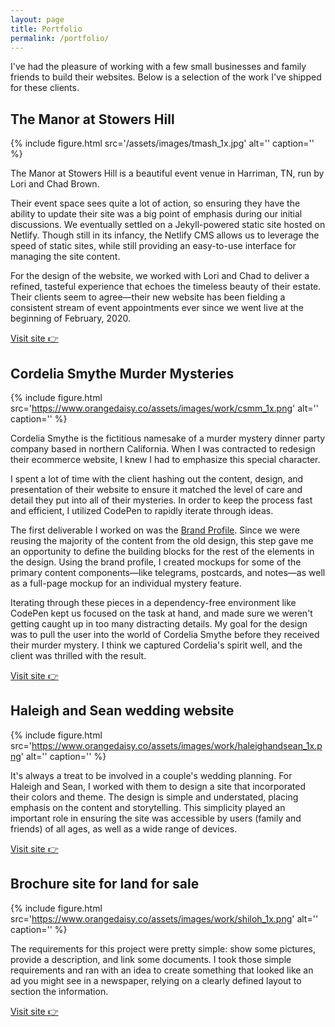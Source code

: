 ```yaml
---
layout: page
title: Portfolio
permalink: /portfolio/
---
```


I've had the pleasure of working with a few small businesses and family friends
to build their websites. Below is a selection of the work I've shipped for these
clients.

## The Manor at Stowers Hill

{% include figure.html src='/assets/images/tmash_1x.jpg' alt='' caption='' %}

The Manor at Stowers Hill is a beautiful event venue in Harriman, TN, run by
Lori and Chad Brown.

Their event space sees quite a lot of action, so ensuring
they have the ability to update their site was a big point of emphasis during
our initial discussions. We eventually settled on a Jekyll-powered static site
hosted on Netlify. Though still in its infancy, the Netlify CMS allows us to
leverage the speed of static sites, while still providing an easy-to-use
interface for managing the site content.

For the design of the website, we worked with Lori and Chad to deliver a
refined, tasteful experience that echoes the timeless beauty of their estate.
Their clients seem to agree&mdash;their new website has been fielding a
consistent stream of event appointments ever since we went live at the beginning
of February, 2020.

[Visit site 👉](http://www.themanoratstowershill.com/)

## Cordelia Smythe Murder Mysteries

{% include figure.html
src='https://www.orangedaisy.co/assets/images/work/csmm_1x.png' alt=''
caption='' %}

Cordelia Smythe is the fictitious namesake of a murder mystery dinner party
company based in northern California. When I was contracted to redesign their
ecommerce website, I knew I had to emphasize this special character.

I spent a lot of time with the client hashing out the content, design, and
presentation of their website to ensure it matched the level of care and detail
they put into all of their mysteries. In order to keep the process fast and
efficient, I utilized CodePen to rapidly iterate through ideas.

The first deliverable I worked on was the [Brand
Profile](https://codepen.io/bobbyshowalter/full/25790e277f284af192a958fba1a295e9/).
Since we were reusing the majority of the content from the old design, this step
gave me an opportunity to define the building blocks for the rest of the
elements in the design. Using the brand profile, I created mockups for some of
the primary content components&mdash;like telegrams, postcards, and
notes&mdash;as well as a full-page mockup for an individual mystery feature.

Iterating through these pieces in a dependency-free environment like CodePen
kept us focused on the task at hand, and made sure we weren't getting caught up
in too many distracting details. My goal for the design was to pull the user
into the world of Cordelia Smythe before they received their murder mystery. I
think we captured Cordelia's spirit well, and the client was thrilled with the
result.

[Visit site 👉](http://cordeliasmythemysteries.com/)

## Haleigh and Sean wedding website

{% include figure.html
src='https://www.orangedaisy.co/assets/images/work/haleighandsean_1x.png' alt=''
caption='' %}

It's always a treat to be involved in a couple's wedding planning. For
Haleigh and Sean, I worked with them to design a site that incorporated
their colors and theme. The design is simple and understated, placing
emphasis on the content and storytelling. This simplicity played an important
role in ensuring the site was accessible by users (family and friends) of all
ages, as well as a wide range of devices.

[Visit site 👉](https://www.orangedaisy.co/haleighandsean/)

## Brochure site for land for sale

{% include figure.html
src='https://www.orangedaisy.co/assets/images/work/shiloh_1x.png' alt=''
caption='' %}

The requirements for this project were pretty simple: show some pictures,
provide a description, and link some documents. I took those simple
requirements and ran with an idea to create something that looked like an ad
you might see in a newspaper, relying on a clearly defined layout to section
the information.

[Visit site 👉](https://www.orangedaisy.co/shiloh-lot/)
